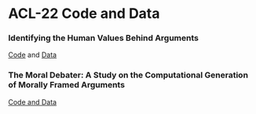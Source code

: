 # ACL-22 Code and Data

### Identifying the Human Values Behind Arguments
[Code](https://github.com/webis-de/acl22-identifying-the-human-values-behind-arguments) and [Data](https://doi.org/10.5281/zenodo.5657249)

### The Moral Debater: A Study on the Computational Generation of Morally Framed Arguments
[Code and Data](https://github.com/webis-de/acl22-moral-debater-a-study-on-the-computational-generation-of-morally-framed-arguments)

